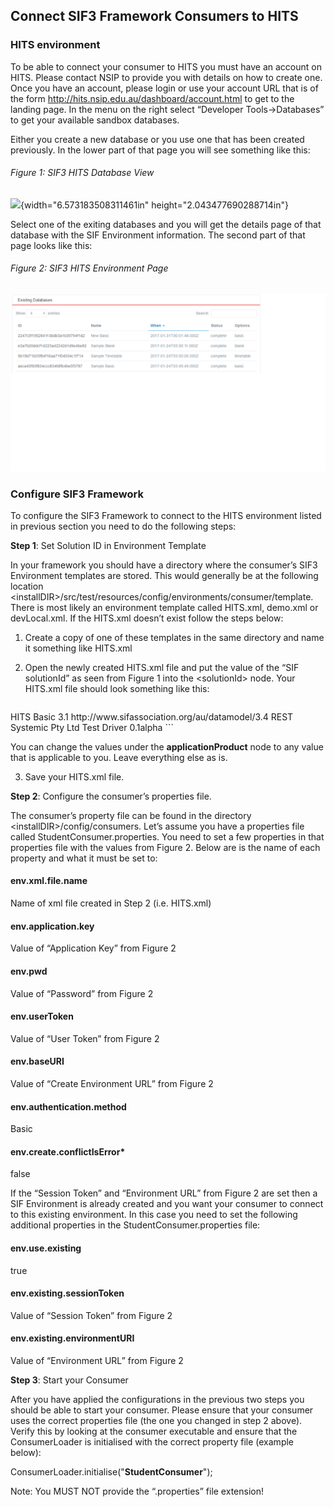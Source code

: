 Connect SIF3 Framework Consumers to HITS
----------------------------------------

### HITS environment

To be able to connect your consumer to HITS you must have an account on
HITS. Please contact NSIP to provide you with details on how to create
one. Once you have an account, please login or use your account URL that
is of the form <http://hits.nsip.edu.au/dashboard/account.html> to get
to the landing page. In the menu on the right select “Developer
Tools-&gt;Databases” to get your available sandbox databases.

Either you create a new database or you use one that has been created
previously. In the lower part of that page you will see something like
this:

###### Figure 1: SIF3 HITS Database View

![](media/image1.png){width="6.573183508311461in"
height="2.043477690288714in"}

Select one of the exiting databases and you will get the details page of
that database with the SIF Environment information. The second part of
that page looks like this:

###### Figure 2: SIF3 HITS Environment Page

![](figure1.png)

### Configure SIF3 Framework 

To configure the SIF3 Framework to connect to the HITS environment
listed in previous section you need to do the following steps:

**Step 1**: Set Solution ID in Environment Template

In your framework you should have a directory where the consumer’s SIF3
Environment templates are stored. This would generally be at the
following location
&lt;installDIR&gt;/src/test/resources/config/environments/consumer/template.
There is most likely an environment template called HITS.xml, demo.xml
or devLocal.xml. If the HITS.xml doesn’t exist follow the steps below:

1.  Create a copy of one of these templates in the same directory and
    name it something like HITS.xml

2.  Open the newly created HITS.xml file and put the value of the “SIF
    solutionId” as seen from Figure 1 into the &lt;solutionId&gt; node.
    Your HITS.xml file should look something like this:
    
    ```

   <environment xmlns="http://www.sifassociation.org/infrastructure/3.1">
  <solutionId>HITS</solutionId>
  <authenticationMethod>Basic</authenticationMethod>
  <instanceId/>
  <userToken/>
  <consumerName></consumerName>
  <applicationInfo>
    <applicationKey></applicationKey>
    <supportedInfrastructureVersion>3.1</supportedInfrastructureVersion>
  <dataModelNamespace>http://www.sifassociation.org/au/datamodel/3.4</dataModelNamespace>
    <transport>REST</transport>
    <applicationProduct>
      <vendorName>Systemic Pty Ltd</vendorName>
      <productName>Test Driver</productName>
      <productVersion>0.1alpha</productVersion>
    </applicationProduct>
  </applicationInfo>
</environment>
```

   You can change the values under the **applicationProduct** node to any value that is applicable to you. Leave everything else as      is.

3.  Save your HITS.xml file.

**Step 2**: Configure the consumer’s properties file.

The consumer’s property file can be found in the directory
&lt;installDIR&gt;/config/consumers. Let’s assume you have a properties
file called StudentConsumer.properties. You need to set a few properties
in that properties file with the values from Figure 2. Below are is the
name of each property and what it must be set to:

#### env.xml.file.name

Name of xml file created in Step 2 (i.e. HITS.xml)

#### env.application.key

Value of “Application Key” from Figure 2

#### env.pwd

Value of “Password” from Figure 2

#### env.userToken

Value of “User Token” from Figure 2

#### env.baseURI

Value of “Create Environment URL” from Figure 2

#### env.authentication.method

Basic

#### env.create.conflictIsError\*

false

If the “Session Token” and “Environment URL” from Figure 2 are set then
a SIF Environment is already created and you want your consumer to
connect to this existing environment. In this case you need to set the
following additional properties in the StudentConsumer.properties file:

#### env.use.existing

true

#### env.existing.sessionToken

Value of “Session Token” from Figure 2

#### env.existing.environmentURI

Value of “Environment URL” from Figure 2

**Step 3**: Start your Consumer

After you have applied the configurations in the previous two steps you
should be able to start your consumer. Please ensure that your consumer
uses the correct properties file (the one you changed in step 2 above).
Verify this by looking at the consumer executable and ensure that the
ConsumerLoader is initialised with the correct property file (example
below):

ConsumerLoader.initialise("**StudentConsumer**");

Note: You MUST NOT provide the “.properties” file extension!

#####

